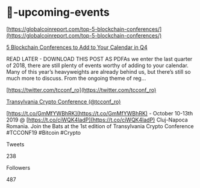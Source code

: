 # 📍-upcoming-events




[https://globalcoinreport.com/top-5-blockchain-conferences/](https://globalcoinreport.com/top-5-blockchain-conferences/)

[5 Blockchain Conferences to Add to Your Calendar in Q4](https://globalcoinreport.com/top-5-blockchain-conferences)

READ LATER - DOWNLOAD THIS POST AS PDFAs we enter the last quarter of 2018, there are still plenty of events worthy of adding to your calendar. Many of this year’s heavyweights are already behind us, but there’s still so much more to discuss. From the ongoing theme of reg...



[https://twitter.com/tcconf_ro](https://twitter.com/tcconf_ro)

[Transylvania Crypto Conference (@tcconf_ro)](https://twitter.com/tcconf_ro)

[https://t.co/GmMfYWBhRK](https://t.co/GmMfYWBhRK) - October 10-13th 2019 @ [https://t.co/ciWQK4ladP](https://t.co/ciWQK4ladP) Cluj-Napoca Romania. Join the Bats at the 1st edition of Transylvania Crypto Conference #TCCONF19 #Bitcoin #Crypto

Tweets

238

Followers

487
